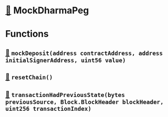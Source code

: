 # [🔗](/contracts/mocks/MockDharmaPeg.sol#L23) MockDharmaPeg

# Functions

## [🔗](/contracts/mocks/MockDharmaPeg.sol#L34) `mockDeposit(address contractAddress, address initialSignerAddress, uint56 value)`

## [🔗](/contracts/mocks/MockDharmaPeg.sol#L40) `resetChain()`

## [🔗](/contracts/mocks/MockDharmaPeg.sol#L46) `transactionHadPreviousState(bytes previousSource, Block.BlockHeader blockHeader, uint256 transactionIndex)`
